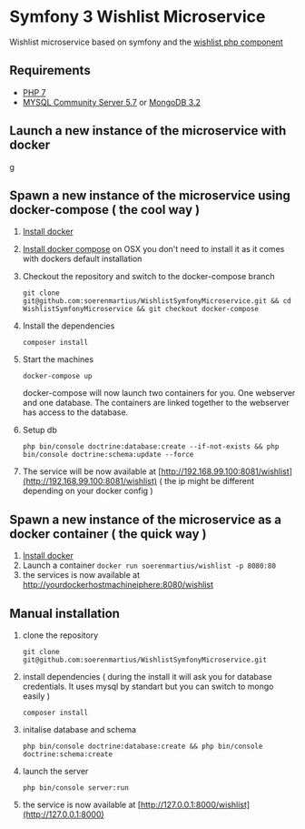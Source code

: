 Symfony 3 Wishlist Microservice 
===============================

Wishlist microservice based on symfony and the [wishlist php component](https://github.com/soerenmartius/Wishlist)

Requirements
------------

- [PHP 7](http://php-osx.liip.ch/)
- [MYSQL Community Server 5.7](https://dev.mysql.com/downloads/mysql/5.6.html) or [MongoDB 3.2](https://www.mongodb.org/)


Launch a new instance of the microservice with docker 
-----------------------------------------------------
g


Spawn a new instance of the microservice using docker-compose ( the cool way )
------------------------------------------------------------------------------
1. [Install docker](https://docs.docker.com/engine/installation/)

2. [Install docker compose](https://docs.docker.com/compose/install/) on OSX you don't need to install it as it comes with dockers default installation

3. Checkout the repository and switch to the docker-compose branch
    ```
    git clone git@github.com:soerenmartius/WishlistSymfonyMicroservice.git && cd WishlistSymfonyMicroservice && git checkout docker-compose
    ```
4. Install the dependencies
    ```
    composer install
    ```

5. Start the machines
    ```
    docker-compose up
    ```
   docker-compose will now launch two containers for you. One webserver and one database. The containers are linked together to the webserver has access to the database.
   
6. Setup db
    ```
    php bin/console doctrine:database:create --if-not-exists && php bin/console doctrine:schema:update --force 
    ```
            
7. The service will be now available at [http://192.168.99.100:8081/wishlist](http://192.168.99.100:8081/wishlist) ( the ip might be different depending on your docker config )



Spawn a new instance of the microservice as a docker container ( the quick way )
-------------------------------------------------------------------------------

1. [Install docker](https://docs.docker.com/engine/installation/)
2. Launch a container ```
                        docker run soerenmartius/wishlist -p 8080:80
                      ```
3. the services is now available at [http://yourdockerhostmachineiphere:8080/wishlist](http://yourdockerhostmachineiphere:8080/wishlist)

Manual installation
-------------------

1. clone the repository
    ```
    git clone git@github.com:soerenmartius/WishlistSymfonyMicroservice.git
    ```
    
2. install dependencies ( during the install it will ask you for database credentials. It uses mysql by standart but you can switch to mongo easily )
    ```
    composer install
    ```
    
3. initalise database and schema
    ```
    php bin/console doctrine:database:create && php bin/console doctrine:schema:create
    ```
    
4. launch the server
    ```
    php bin/console server:run
    ```
    
5. the service is now available at [http://127.0.0.1:8000/wishlist](http://127.0.0.1:8000)
